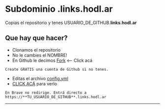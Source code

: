 # Subdominio .links.hodl.ar

Copias el repositorio y tenes USUARIO_DE_GITHUB.**links.hodl.ar**

## Que hay que hacer?

- Clonamos el repositorio
- No le cambies el NOMBRE!
- En Github le decimos [Fork](https://github.com/lacrypta/.hodl.ar/fork) <-- Click acá
```
Create GRATIS una cuenta de Github si no tenes.
```
- Editas el archivo [config.yml](config.yml)
- [CLICK ACÁ](https://hodl.ar/api/subdomain/redirect) para verlo

```
En Brave no redirige. Entrá directo a https://**TU_USUARIO_DE_GITHUB**.links.hodl.ar
```






---

